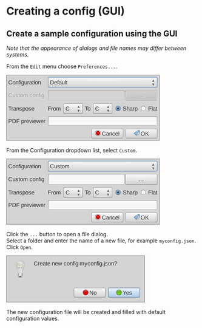# Creating a config (GUI)

## Create a sample configuration using the GUI

_Note that the appearance of dialogs and file names may differ between systems._

From the `Edit` menu choose `Preferences...`.

![](images/prf_cr_cfg_1.png)

From the Configuration dropdown list, select `Custom`.

![](images/prf_cr_cfg_2.png)

Click the `...` button to open a file dialog.  
Select a folder and enter the name of a new file, for example `myconfig.json`.  
Click `Open`.

![](images/prf_cr_cfg_4.png)

The new configuration file will be created and filled with default configuration values.
